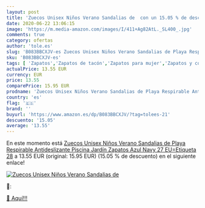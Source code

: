 ```yaml
---
layout: post
title: 'Zuecos Unisex Niños Verano Sandalias de  con un 15.05 % de descuento'
date: 2020-06-22 13:06:15
image: 'https://m.media-amazon.com/images/I/411+Ag82AtL._SL400_.jpg'
comments: true
category: ofertas
author: 'tole.es'
slug: 'B083BBCXJV-es Zuecos Unisex Niños Verano Sandalias de Playa Respirable...'
sku: 'B083BBCXJV-es'
tags: [ 'Zapatos','Zapatos de tacón','Zapatos para mujer','Zapatos y complementos','zapatos','zuecos', ]
actualPrice: 13.55 EUR
currency: EUR
price: 13.55
comparePrice: 15.95 EUR
prodname: 'Zuecos Unisex Niños Verano Sandalias de Playa Respirable Antideslizante Piscina Jardín Zapatos Azul Navy 27 EU=Etiqueta 28'
country: 'es'
flag: '🇪🇸'
brand: ''
buyurl: 'https://www.amazon.es/dp/B083BBCXJV/?tag=tolees-21'
descuento: '15.05'
average: '13.55'
---
```


En este momento está [Zuecos Unisex Niños Verano Sandalias de Playa Respirable Antideslizante Piscina Jardín Zapatos Azul Navy 27 EU=Etiqueta 28](https://www.amazon.es/dp/B083BBCXJV/?tag=tolees-21) a 13.55 EUR (original: 15.95 EUR) (15.05 %  de descuento) en el siguiente enlace!

[![Zuecos Unisex Niños Verano Sandalias de ](https://m.media-amazon.com/images/I/411+Ag82AtL._SL400_.jpg)](https://www.amazon.es/dp/B083BBCXJV/?tag=tolees-21)

🔎:


[🛒 Aquí!!!](https://www.amazon.es/dp/B083BBCXJV/?tag=tolees-21)
